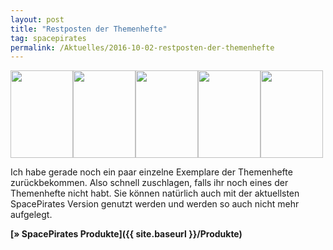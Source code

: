 ```yaml
---
layout: post
title: "Restposten der Themenhefte"
tag: spacepirates
permalink: /Aktuelles/2016-10-02-restposten-der-themenhefte
---
```


<img alt="" class="floatleft" height="140" src="{{ site.baseurl }}/assets/pics/spacepirates/titel/AtlanterVsSpaceamazonen-tn.png" width="100"/><img alt="" class="floatleft" height="140" src="{{ site.baseurl }}/assets/pics/spacepirates/titel/bigbong-theorie-tn.png" width="100"/><img alt="" class="floatleft" height="140" src="{{ site.baseurl }}/assets/pics/spacepirates/titel/spinsider-sammelband1-tn.png" width="100"/><img alt="" class="floatleft" height="140" src="{{ site.baseurl }}/assets/pics/spacepirates/titel/starsundsternchen-tn.png" width="100"/><img alt="" height="140" src="{{ site.baseurl }}/assets/pics/spacepirates/titel/spaceninjasv2-tn.png" width="100"/>

Ich habe gerade noch ein paar einzelne Exemplare der Themenhefte zurückbekommen. Also schnell zuschlagen, falls ihr noch eines der Themenhefte nicht habt. Sie können natürlich auch mit der aktuellsten SpacePirates Version genutzt werden und werden so auch nicht mehr aufgelegt.

**[&raquo; SpacePirates Produkte]({{ site.baseurl }}/Produkte)**



